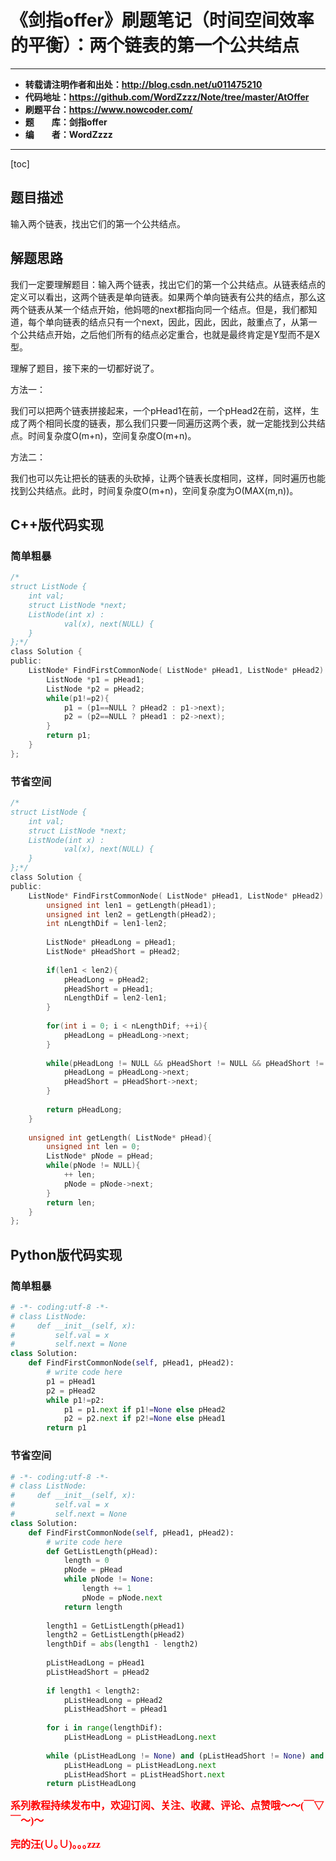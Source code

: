 # 《剑指offer》刷题笔记（时间空间效率的平衡）：两个链表的第一个公共结点

----------

- **转载请注明作者和出处：http://blog.csdn.net/u011475210**
- **代码地址：https://github.com/WordZzzz/Note/tree/master/AtOffer**
- **刷题平台：https://www.nowcoder.com/**
- **题&emsp;&emsp;库：剑指offer**
- **编&emsp;&emsp;者：WordZzzz**

----------

[toc]

## 题目描述

输入两个链表，找出它们的第一个公共结点。

## 解题思路

我们一定要理解题目：输入两个链表，找出它们的第一个公共结点。从链表结点的定义可以看出，这两个链表是单向链表。如果两个单向链表有公共的结点，那么这两个链表从某一个结点开始，他妈嗯的next都指向同一个结点。但是，我们都知道，每个单向链表的结点只有一个next，因此，因此，因此，敲重点了，从第一个公共结点开始，之后他们所有的结点必定重合，也就是最终肯定是Y型而不是X型。

理解了题目，接下来的一切都好说了。

方法一：

我们可以把两个链表拼接起来，一个pHead1在前，一个pHead2在前，这样，生成了两个相同长度的链表，那么我们只要一同遍历这两个表，就一定能找到公共结点。时间复杂度O(m+n)，空间复杂度O(m+n)。

方法二：

我们也可以先让把长的链表的头砍掉，让两个链表长度相同，这样，同时遍历也能找到公共结点。此时，时间复杂度O(m+n)，空间复杂度为O(MAX(m,n))。

## C++版代码实现

### 简单粗暴

```c
/*
struct ListNode {
	int val;
	struct ListNode *next;
	ListNode(int x) :
			val(x), next(NULL) {
	}
};*/
class Solution {
public:
    ListNode* FindFirstCommonNode( ListNode* pHead1, ListNode* pHead2) {
        ListNode *p1 = pHead1;
        ListNode *p2 = pHead2;
        while(p1!=p2){
            p1 = (p1==NULL ? pHead2 : p1->next);
            p2 = (p2==NULL ? pHead1 : p2->next);
        }
        return p1;
    }
};
```

### 节省空间

```c
/*
struct ListNode {
	int val;
	struct ListNode *next;
	ListNode(int x) :
			val(x), next(NULL) {
	}
};*/
class Solution {
public:
    ListNode* FindFirstCommonNode( ListNode* pHead1, ListNode* pHead2) {
        unsigned int len1 = getLength(pHead1);
        unsigned int len2 = getLength(pHead2);
        int nLengthDif = len1-len2;
        
        ListNode* pHeadLong = pHead1;
        ListNode* pHeadShort = pHead2;
        
        if(len1 < len2){
            pHeadLong = pHead2;
            pHeadShort = pHead1;
            nLengthDif = len2-len1;
        }
        
        for(int i = 0; i < nLengthDif; ++i){
            pHeadLong = pHeadLong->next;
        }
        
        while(pHeadLong != NULL && pHeadShort != NULL && pHeadShort != pHeadLong){
            pHeadLong = pHeadLong->next;
            pHeadShort = pHeadShort->next;
        }
        
        return pHeadLong;
    }
    
    unsigned int getLength( ListNode* pHead){
        unsigned int len = 0;
        ListNode* pNode = pHead;
        while(pNode != NULL){
            ++ len;
            pNode = pNode->next;
        }
        return len;
    }
};
```

## Python版代码实现

### 简单粗暴

```python
# -*- coding:utf-8 -*-
# class ListNode:
#     def __init__(self, x):
#         self.val = x
#         self.next = None
class Solution:
    def FindFirstCommonNode(self, pHead1, pHead2):
        # write code here
        p1 = pHead1
        p2 = pHead2
        while p1!=p2:
            p1 = p1.next if p1!=None else pHead2
            p2 = p2.next if p2!=None else pHead1
        return p1
```

### 节省空间

```python
# -*- coding:utf-8 -*-
# class ListNode:
#     def __init__(self, x):
#         self.val = x
#         self.next = None
class Solution:
    def FindFirstCommonNode(self, pHead1, pHead2):
        # write code here
        def GetListLength(pHead):
            length = 0
            pNode = pHead
            while pNode != None:
                length += 1
                pNode = pNode.next
            return length
        
        length1 = GetListLength(pHead1)
        length2 = GetListLength(pHead2)
        lengthDif = abs(length1 - length2)
        
        pListHeadLong = pHead1
        pListHeadShort = pHead2
        
        if length1 < length2:
            pListHeadLong = pHead2
            pListHeadShort = pHead1
        
        for i in range(lengthDif):
            pListHeadLong = pListHeadLong.next
        
        while (pListHeadLong != None) and (pListHeadShort != None) and (pListHeadLong != pListHeadShort):
            pListHeadLong = pListHeadLong.next
            pListHeadShort = pListHeadShort.next
        return pListHeadLong
```

**<font color="red" size=3 face="仿宋">系列教程持续发布中，欢迎订阅、关注、收藏、评论、点赞哦～～(￣▽￣～)～</font>**

**<font color="red" size=3 face="仿宋">完的汪(∪｡∪)｡｡｡zzz</font>**